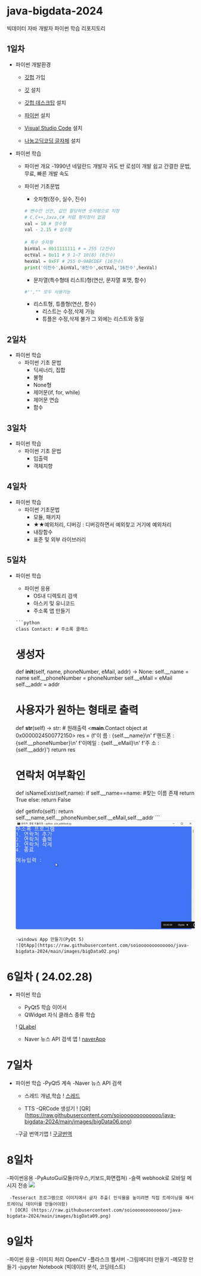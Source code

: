 # java-bigdata-2024
빅데이터 자바 개발자 파이썬 학습 리포지토리

## 1일차
- 파이썬 개발환경
    - [깃헙](https://github.com/) 가입


    - [깃](https://git-scm.com/downloads) 설치

    - [깃헙 데스크탑](https://desktop.github.com/) 설치
    - [파이썬](https://www.python.org/downloads/) 설치
    - [Visual Studio Code](https://code.visualstudio.com/download#) 설치
    - [나눔고딕코딩 글자체](https://github.com/naver/nanumfont) 설치

- 파이썬 학습
    - 파이썬 개요
       -1990년 네덜란드 개발자 귀도 반 로섬이 개발
       쉽고 간결한 문법, 무료, 빠른 개발 속도
    - 파이썬 기초문법
      - 숫자형(정수, 실수, 진수)

      ```python
      # 변수만 선언, 값만 할당하면 숫자형으로 지정
      # C,C++,Java,C# 처럼 형지정이 없음
      val = 10 # 정수형
      val - 2.15 # 실수형

      # 특수 숫자형
      binVal = 0b11111111 # = 255 (2진수)
      octVal = 0o11 # 9 1~7 10(8) (8진수)
      hexVal = 0xFF # 255 0~9ABCDEF (16진수)
      print('이진수',binVal,'8진수',octVal,'16진수',hexVal)

      ```
      - 문자열(특수형태 리스트)형(연산, 문자열 포맷, 함수)
      ```python
      #'',"" 모두 사용가능
      ```
      - 리스트형, 튜플형(연산, 함수)
         - 리스트는 수정,삭제 가능
         - 튜플은 수정,삭제 불가 그 외에는 리스트와 동일

## 2일차
- 파이썬 학습
    - 파이썬 기초 문법
      - 딕셔너리, 집합
      - 불형
      - None형
      - 제어문(if, for, while)
      - 제어문 연습
      - 함수


## 3일차
- 파이썬 학습
     - 파이썬 기초 문법
       - 입출력
       - 객체지향
     
     


## 4일차
- 파이썬 학습
     - 파이썬 기초문법
       - 모듈, 패키지
       - ★★예외처리, 디버깅 : 디버깅하면서 예외찾고 거기에 예외처리
       - 내장함수
       - 표준 및 외부 라이브러리

## 5일차
- 파이썬 학습
     - 파이썬 응용
       - OS내 디렉토리 검색
       - 아스키 및 유니코드
       - 주소록 앱 만들기
      
      ```python
      class Contact: # 주소록 클래스
    # 생성자
    def __init__(self, name, phoneNumber, eMail, addr) -> None:
        self.__name = name
        self.__phoneNumber = phoneNumber
        self.__eMail = eMail
        self.__addr = addr

    # 사용자가 원하는 형태로 출력
    def __str__(self) -> str: # 원래출력 <__main__.Contact object at 0x0000024500772150> 
        res = (f'이  름 : {self.__name}\n'
               f'핸드폰 : {self.__phoneNumber}\n'
               f'이메일 : {self.__eMail}\n'
               f'주  소 : {self.__addr}')
        return res

    # 연락처 여부확인
    def isNameExist(self,name):
        if self.__name==name: #찾는 이름 존재
            return True
        else:
            return False
        
    def getInfo(self):
        return self.__name,self.__phoneNumber,self.__eMail,self.__addr
      ```
      ![주소록앱](https://raw.githubusercontent.com/soiooooooooooooo/java-bigdata-2024/main/images/bigData01.gif)
      
      -windows App 만들기(PyQt 5)
      ![QtApp](https://raw.githubusercontent.com/soiooooooooooooo/java-bigdata-2024/main/images/bigData02.png)

# 6일차 ( 24.02.28)
- 파이썬 학습
   - PyQt5 학습 이어서
    - QWidget 자식 클래스 종류 학습

    ! [QLabel](https://raw.githubusercontent.com/soiooooooooooooo/java-bigdata-2024/main/images/bigData03.png)

    - Naver 뉴스 API 검색 앱
    ! [naverApp](https://raw.githubusercontent.com/soiooooooooooooo/java-bigdata-2024/main/images/bigData04.png)

# 7일차
- 파이썬 학습
   -PyQt5 계속
     -Naver 뉴스 API 검색 


     - 스레드 개념,학습
    ! [스레드](https://raw.githubusercontent.com/soiooooooooooooo/java-bigdata-2024/main/images/bigData05.png)

    - TTS
     -QRCode 생성기
     ! [QR] (https://raw.githubusercontent.com/soiooooooooooooo/java-bigdata-2024/main/images/bigData06.png)

     -구글 번역기앱
     ! [구글번역](https://raw.githubusercontent.com/soiooooooooooooo/java-bigdata-2024/main/images/bigData07.png)

# 8일차
-파이썬응용
      -PyAutoGui모듈(마우스,키보드,화면캡쳐)
      -슬랙 webhook로 모바일 메시지 전송 
     <!-- ! [슬랙](https://raw.githubusercontent.com/soiooooooooooooo/java-bigdata-2024/main/images/bigData08.png) -->
     <!-- html 태그로 이미지를 삽입하면 문제없음 -->
     <img src ="https://raw.githubusercontent.com/soiooooooooooooo/java-bigdata-2024/main/images/bigData08.png" width = "250" >
  
     -Tesseract 프로그램으로 이미지에서 글자 추출( 인식율을 높이려면 직접 트레이닝을 해서 트레이님 데이터를 만들어야함)
     ! [OCR] (https://raw.githubusercontent.com/soiooooooooooooo/java-bigdata-2024/main/images/bigData09.png)

# 9일차
-파이썬 응용
   -이미지 처리 OpenCV
   -플라스크 웹서버
   -그림에디터 만들기
   -메모장 만들기
   -jupyter Notebook (빅데이터 분석, 코딩테스트)

